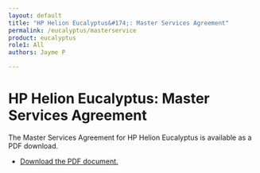 ```yaml
---
layout: default
title: "HP Helion Eucalyptus&#174;: Master Services Agreement"
permalink: /eucalyptus/masterservice
product: eucalyptus
role1: All
authors: Jayme P

---
```

<!--PUBLISHED-->

# HP Helion Eucalyptus: Master Services Agreement

The Master Services Agreement for HP Helion Eucalyptus is available as a PDF download.

- <a href="http://gaf2871b9d2d13cf45c1306b35bf01764.cdn.hpcloudsvc.com/HP Eucalyptus Master Services Agreement (MSA) for Products and Services_30 April_2015.pdf">Download the PDF document.</a>
